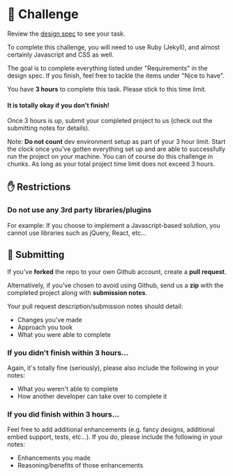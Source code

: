 # 💪 Challenge

Review the [design spec](./specs/add-video-embed.md) to see your task.

To complete this challenge, you will need to use Ruby (Jekyll), and almost certainly Javascript and CSS as well.

The goal is to complete everything listed under "Requirements" in the design spec. If you finish, feel free to tackle the items under "Nice to have".

You have **3 hours** to complete this task. Please stick to this time limit.

#### It is totally okay if you don't finish!

Once 3 hours is up, submit your completed project to us (check out the submitting notes for details).

Note: **Do not count** dev environment setup as part of your 3 hour limit. Start the clock once you've gotten everything set up and are able to successfully run the project on your machine. You can of course do this challenge in chunks. As long as your total project time limit does not exceed 3 hours.


## ✋ Restrictions

### Do not use any 3rd party libraries/plugins

For example: If you choose to implement a Javascript-based solution, you cannot use libraries such as jQuery, React, etc...


## 🙌 Submitting

If you've **forked** the repo to your own Github account, create a **pull request**.

Alternatively, if you've chosen to avoid using Github, send us a **zip** with the completed project along with **submission notes**.

Your pull request description/submission notes should detail:

* Changes you've made
* Approach you took
* What you were able to complete


### If you didn't finish within 3 hours...

Again, it's totally fine (seriously), please also include the following in your notes:

* What you weren't able to complete
* How another developer can take over to complete it


### If you did finish within 3 hours...

Feel free to add additional enhancements (e.g. fancy designs, additional embed support, tests, etc...). If you do, please include the following in your notes:

* Enhancements you made
* Reasoning/benefits of those enhancements
